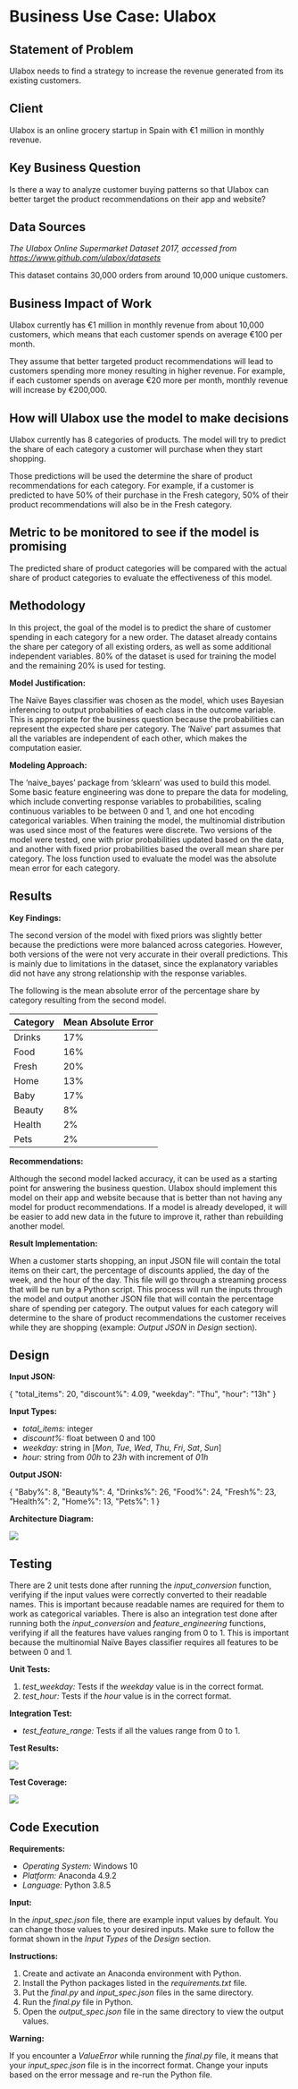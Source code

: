 
# Business Use Case: Ulabox

## Statement of Problem

Ulabox needs to find a strategy to increase the revenue generated from its existing customers.

## Client

Ulabox is an online grocery startup in Spain with €1 million in monthly revenue.

## Key Business Question

Is there a way to analyze customer buying patterns so that Ulabox can better target the product recommendations on their app and website?

## Data Sources

*The Ulabox Online Supermarket Dataset 2017, accessed from https://www.github.com/ulabox/datasets*

This dataset contains 30,000 orders from around 10,000 unique customers.

## Business Impact of Work

Ulabox currently has €1 million in monthly revenue from about 10,000 customers, which means that each customer spends on average €100 per month.

They assume that better targeted product recommendations will lead to customers spending more money resulting in higher revenue. For example, if each customer spends on average €20 more per month, monthly revenue will increase by €200,000.

## How will Ulabox use the model to make decisions

Ulabox currently has 8 categories of products. The model will try to predict the share of each category a customer will purchase when they start shopping.

Those predictions will be used the determine the share of product recommendations for each category. For example, if a customer is predicted to have 50% of their purchase in the Fresh category, 50% of their product recommendations will also be in the Fresh category.

## Metric to be monitored to see if the model is promising

The predicted share of product categories will be compared with the actual share of product categories to evaluate the effectiveness of this model.

## Methodology

In this project, the goal of the model is to predict the share of customer spending in each category for a new order. The dataset already contains the share per category of all existing orders, as well as some additional independent variables. 80% of the dataset is used for training the model and the remaining 20% is used for testing.

**Model Justification:**

The Naïve Bayes classifier was chosen as the model, which uses Bayesian inferencing to output probabilities of each class in the outcome variable. This is appropriate for the business question because the probabilities can represent the expected share per category. The ‘Naïve’ part assumes that all the variables are independent of each other, which makes the computation easier.

**Modeling Approach:**

The ‘naive_bayes’ package from ‘sklearn’ was used to build this model. Some basic feature engineering was done to prepare the data for modeling, which include converting response variables to probabilities, scaling continuous variables to be between 0 and 1, and one hot encoding categorical variables. When training the model, the multinomial distribution was used since most of the features were discrete. Two versions of the model were tested, one with prior probabilities updated based on the data, and another with fixed prior probabilities based the overall mean share per category. The loss function used to evaluate the model was the absolute mean error for each category.

## Results

**Key Findings:**

The second version of the model with fixed priors was slightly better because the predictions were more balanced across categories. However, both versions of the were not very accurate in their overall predictions. This is mainly due to limitations in the dataset, since the explanatory variables did not have any strong relationship with the response variables. 

The following is the mean absolute error of the percentage share by category resulting from the second model.

Category | Mean Absolute Error
--- | ---
Drinks | 17%
Food | 16%
Fresh | 20%
Home | 13%
Baby | 17%
Beauty | 8%
Health | 2%
Pets | 2%

**Recommendations:**

Although the second model lacked accuracy, it can be used as a starting point for answering the business question. Ulabox should implement this model on their app and website because that is better than not having any model for product recommendations. If a model is already developed, it will be easier to add new data in the future to improve it, rather than rebuilding another model.

**Result Implementation:**

When a customer starts shopping, an input JSON file will contain the total items on their cart, the percentage of discounts applied, the day of the week, and the hour of the day. This file will go through a streaming process that will be run by a Python script. This process will run the inputs through the model and output another JSON file that will contain the percentage share of spending per category. The output values for each category will determine to the share of product recommendations the customer receives while they are shopping (example: *Output JSON* in *Design* section).

## Design

**Input JSON:**

{
"total_items": 20, 
"discount%": 4.09, 
"weekday": "Thu", 
"hour": "13h"
}

**Input Types:**

- *total_items:* integer
- *discount%:* float between 0 and 100
- *weekday:* string in [*Mon*, *Tue*, *Wed*, *Thu*, *Fri*, *Sat*, *Sun*]
- *hour:* string from *00h* to *23h* with increment of *01h*

**Output JSON:** 

{
 "Baby%": 8,
 "Beauty%": 4,
 "Drinks%": 26,
 "Food%": 24,
 "Fresh%": 23,
 "Health%": 2,
 "Home%": 13,
 "Pets%": 1
}

**Architecture Diagram:**

![](images/architecture_diagram.png)

## Testing

There are 2 unit tests done after running the *input_conversion* function, verifying if the input values were correctly converted to their readable names. This is important because readable names are required for them to work as categorical variables. There is also an integration test done after running both the *input_conversion* and *feature_engineering* functions, verifying if all the features have values ranging from 0 to 1. This is important because the multinomial Naïve Bayes classifier requires all features to be between 0 and 1.

**Unit Tests:**

1. *test_weekday:* Tests if the *weekday* value is in the correct format.
2. *test_hour:* Tests if the *hour* value is in the correct format.

**Integration Test:**

- *test_feature_range:* Tests if all the values range from 0 to 1.

**Test Results:**

![](images/test_results.png)

**Test Coverage:**

![](images/test_coverage.png)

## Code Execution

**Requirements:**

- *Operating System:* Windows 10
- *Platform:* Anaconda 4.9.2
- *Language:* Python 3.8.5

**Input:**

In the *input_spec.json* file, there are example input values by default. You can change those values to your desired inputs. Make sure to follow the format shown in the *Input Types* of the *Design* section.

**Instructions:**

1. Create and activate an Anaconda environment with Python.
2. Install the Python packages listed in the *requirements.txt* file.
3. Put the *final.py* and *input_spec.json* files in the same directory.
4. Run the *final.py* file in Python.
5. Open the *output_spec.json* file in the same directory to view the output values.

**Warning:**

If you encounter a *ValueError* while running the *final.py* file, it means that your *input_spec.json* file is in the incorrect format. Change your inputs based on the error message and re-run the Python file.
